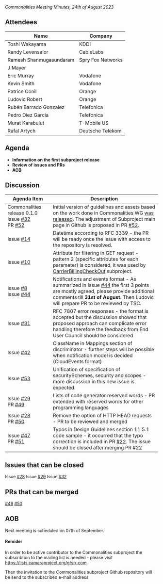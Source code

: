 *Commonalities Meeting Minutes, 24th of August 2023*

## Attendees

| Name | Company |
| ---- | ------- |
|Toshi Wakayama| KDDI |
|Randy Levensalor| CableLabs  |
|Ramesh Shanmugasundaram |Spry Fox Networks |
|J Mayer |  |
|Eric Murray |	Vodafone|
|Kevin Smith |	Vodafone|
|Patrice Conil |Orange | 
|Ludovic Robert | Orange|
|Rubén Barrado Gonzalez| Telefonica|
|Pedro Diez Garcia| Telefonica|
|Murat Karabulut |T-Mobile US|
|Rafal Artych | Deutsche Telekom |

## Agenda

* **Information on the first subproject release**
* **Review of issues and PRs**
* **AOB**

## Discussion

| Agenda Item | Description |
| ----------- | ----------- |
|Commonalities release 0.1.0 <be> Issue [#32](https://github.com/camaraproject/Commonalities/issues/32)<br> PR [#52](https://github.com/camaraproject/Commonalities/pull/52)| Initial version of guidelines and assets based on the work done in Commonalities WG [was released](https://github.com/camaraproject/Commonalities/releases/tag/v0.1.0). The adjustment of Subproject main page in Github is proposed in PR [#52](https://github.com/camaraproject/Commonalities/pull/52). |
|Issue [#14](https://github.com/camaraproject/Commonalities/issues/14) | Datetime according to RFC 3339 - the PR will be ready once the issue with access to the repository is resolved.|
|Issue [#10](https://github.com/camaraproject/Commonalities/issues/10) |Attribute for filtering in GET request - pattern 2 (specific attributes for each parameter) is considered, it was used by [CarrierBillingCheckOut](https://github.com/camaraproject/CarrierBillingCheckOut/pull/96) subproject.|
|Issue [#8](https://github.com/camaraproject/Commonalities/issues/8)<br> Issue [#44](https://github.com/camaraproject/Commonalities/issues/44) | Notifications and events format - As summarized in  Issue [#44](https://github.com/camaraproject/Commonalities/issues/44) the first 3 points are mostly agreed, please provide additional comments till **31st of August**. Then Ludovic will prepare PR to be reviewed by TSC.|
|Issue [#31](https://github.com/camaraproject/Commonalities/issues/31) | RFC 7807 error responses - the format is accepted but the discussion showed that proposed approach can complicate error handling therefore the feedback from End User Council should be considered |
|Issue [#42](https://github.com/camaraproject/Commonalities/issues/42)| ClassName in Mappings section of discriminator - further steps will be possible when notification model is decided (CloudEvents format)|
|Issue [#53](https://github.com/camaraproject/Commonalities/issues/53)| Unification of specification of securitySchemes, security and scopes - more discussion in this new issue is expected.|
|Issue [#29](https://github.com/camaraproject/Commonalities/issues/29)<br> PR [#49](https://github.com/camaraproject/Commonalities/pull/49)  | Lists of code generator reserved words - PR extended with reserved words for other programming languages|
| Issue [#28](https://github.com/camaraproject/Commonalities/issues/28)<br> PR [#50](https://github.com/camaraproject/Commonalities/pull/50) | Remove the option of HTTP HEAD requests - PR to be reviewed and merged |
|Issue [#47](https://github.com/camaraproject/Commonalities/issues/47)<br>PR [#51](https://github.com/camaraproject/Commonalities/pull/51) |Typos in Design Guidelines section 11.5.1 code sample - it occurred that the typo correction is included in PR [#22](https://github.com/camaraproject/Commonalities/pull/22). The issue should be closed after merging PR #22 |


## Issues that can be closed

Issue [#28](https://github.com/camaraproject/WorkingGroups/issues/28)
Issue [#29](https://github.com/camaraproject/WorkingGroups/issues/29)
Issue [#32](https://github.com/camaraproject/WorkingGroups/issues/32)


## PRs that can be merged
 [#49](https://github.com/camaraproject/Commonalities/pull/49)
 [#50](https://github.com/camaraproject/Commonalities/pull/49)

## AOB

Next meeting is scheduled on 07th of September.

#### Remider
In order to be active contributor to the Commonalities subproject the subscribtion to the mailing list is needed - please visit https://lists.camaraproject.org/g/sp-com.

Then the invitation to the Commonalities subproject Github repository will be send to the subscribed e-mail address.



